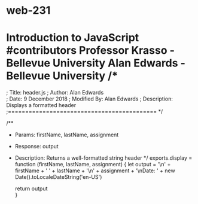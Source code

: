 # web-231
Introduction to JavaScript
#contributors
Professor Krasso - Bellevue University 
Alan Edwards - Bellevue University 
/*
============================================
; Title:  header.js
; Author: Alan Edwards		
; Date:   9 December 2018
; Modified By: Alan Edwards
; Description: Displays a formatted header
;===========================================
*/

/**
* Params: firstName, lastName, assignment
* Response: output 
* Description: Returns a well-formatted string header
*/
exports.display = function (firstName, lastName, assignment) {
	let output = '\n' + firstName + ' ' + lastName + '\n' + assignment + '\nDate: ' + 
	new Date().toLocaleDateString('en-US')

	return output  
}
